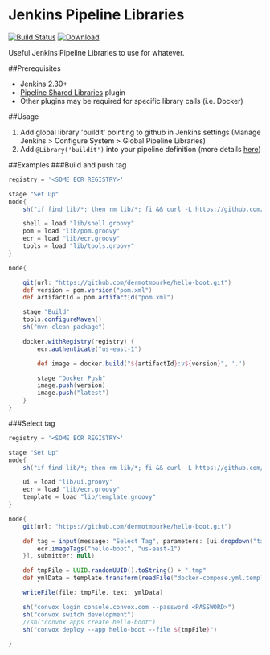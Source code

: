 # Jenkins Pipeline Libraries
[![Build Status](https://travis-ci.org/hellgate75/jenkins-pipeline-libraries.svg?branch=master)](https://travis-ci.org/hellgate75/jenkins-pipeline-libraries)
[![Download](https://api.bintray.com/packages/hellgate75/maven/jenkins-pipeline-libraries/images/download.svg) ](https://bintray.com/hellgate75/maven/jenkins-pipeline-libraries/_latestVersion)

Useful Jenkins Pipeline Libraries to use for whatever.

##Prerequisites

* Jenkins 2.30+
* [Pipeline Shared Libraries](https://github.com/jenkinsci/workflow-cps-global-lib-plugin) plugin
* Other plugins may be required for specific library calls (i.e. Docker)

##Usage

1. Add global library 'buildit' pointing to github in Jenkins settings (Manage Jenkins > Configure System > Global Pipeline Libraries)
2. Add `@Library('buildit')` into your pipeline definition (more details [here](https://github.com/jenkinsci/workflow-cps-global-lib-plugin))

##Examples
###Build and push tag
```groovy
registry = '<SOME ECR REGISTRY>'

stage "Set Up"
node{
    sh("if find lib/*; then rm lib/*; fi && curl -L https://github.com/hellgate75/jenkins-pipeline-libraries/archive/${env.PIPELINE_LIBS_VERSION}.zip -o lib.zip && echo 'A' | unzip -j lib.zip */lib/* -d lib")

    shell = load "lib/shell.groovy"
    pom = load "lib/pom.groovy"
    ecr = load "lib/ecr.groovy"
    tools = load "lib/tools.groovy"
}

node{

    git(url: "https://github.com/dermotmburke/hello-boot.git")
    def version = pom.version("pom.xml")
    def artifactId = pom.artifactId("pom.xml")

    stage "Build"
    tools.configureMaven()
    sh("mvn clean package")

    docker.withRegistry(registry) {
        ecr.authenticate("us-east-1")

        def image = docker.build("${artifactId}:v${version}", '.')

        stage "Docker Push"
        image.push(version)
        image.push("latest")
    }
}
```

###Select tag
```groovy
registry = '<SOME ECR REGISTRY>'

stage "Set Up"
node{
    sh("if find lib/*; then rm lib/*; fi && curl -L https://github.com/hellgate75/jenkins-pipeline-libraries/archive/${env.PIPELINE_LIBS_VERSION}.zip -o lib.zip && echo 'A' | unzip -j lib.zip */lib/* -d lib")

    ui = load "lib/ui.groovy"
    ecr = load "lib/ecr.groovy"
    template = load "lib/template.groovy"
}

node{
    git(url: "https://github.com/dermotmburke/hello-boot.git")

    def tag = input(message: "Select Tag", parameters: [ui.dropdown("tag", "Tag") {
        ecr.imageTags("hello-boot", "us-east-1")
    }], submitter: null)

    def tmpFile = UUID.randomUUID().toString() + ".tmp"
    def ymlData = template.transform(readFile("docker-compose.yml.template"), [tag :tag])

    writeFile(file: tmpFile, text: ymlData)

    sh("convox login console.convox.com --password <PASSWORD>")
    sh("convox switch development")
    //sh("convox apps create hello-boot")
    sh("convox deploy --app hello-boot --file ${tmpFile}")

}
```
